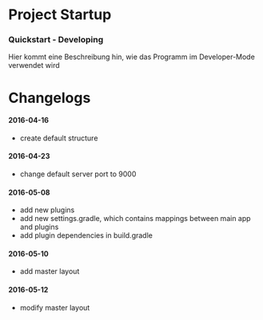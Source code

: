 # Project Startup

### Quickstart - Developing
Hier kommt eine Beschreibung hin, wie das Programm im Developer-Mode verwendet wird


# Changelogs
#### 2016-04-16
+ create default structure

#### 2016-04-23
+ change default server port to 9000

#### 2016-05-08
+ add new plugins
+ add new settings.gradle, which contains mappings between main app and plugins
+ add plugin dependencies in build.gradle

#### 2016-05-10
+ add master layout

#### 2016-05-12
+ modify master layout
